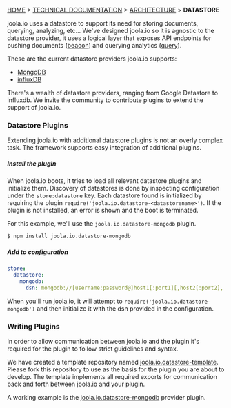 [HOME](Home) > [TECHNICAL DOCUMENTATION](technical-documentation) > [ARCHITECTURE](architecture) > **DATASTORE**

joola.io uses a datastore to support its need for storing documents, querying, analyzing, etc...
We've designed joola.io so it is agnostic to the datastore provider, it uses a logical layer that exposes API endpoints for pushing documents ([beacon](the-beacon-subsystem)) and querying analytics ([query](the-query-subsystem)).

These are the current datastore providers joola.io supports:
- [MongoDB](http://github.com/joola/joola.io.datastore-mongodb)
- [influxDB](http://github.com/joola/joola.io.datastore-influxdb)

There's a wealth of datastore providers, ranging from Google Datastore to influxdb. We invite the community to contribute plugins to extend the support of joola.io.

### Datastore Plugins
Extending joola.io with additional datastore plugins is not an overly complex task. The framework supports easy integration of additional plugins.

##### Install the plugin
When joola.io boots, it tries to load all relevant datastore plugins and initialize them. Discovery of datastores is done by inspecting configuration under the `store:datastore` key.
  Each datastore found is initialized by requiring the plugin `require('joola.io.datastore-<datastorename>')`. If the plugin is not installed, an error is shown and the boot is terminated.

For this example, we'll use the `joola.io.datastore-mongodb` plugin.

```bash
$ npm install joola.io.datastore-mongodb
```

##### Add to configuration
```yaml
store:
  datastore:
    mongodb:
      dsn: mongodb://[username:password@]host1[:port1][,host2[:port2],...[,hostN[:portN]]][/[database][?options]]
```

When you'll run joola.io, it will attempt to `require('joola.io.datastore-mongodb')` and then initialize it with the dsn provided in the configuration.

### Writing Plugins
In order to allow communication between joola.io and the plugin it's required for the plugin to follow strict guidelines and syntax.

 We have created a template repository named [joola.io.datastore-template](http://github.com/joola/joola.io.datastore-template). Please fork this repository to use as the basis for the plugin you are about to develop.
 The template implements all required exports for communication back and forth between joola.io and your plugin.

 A working example is the [joola.io.datastore-mongodb](http://github.com/joola/joola.io.datastore-mongodb) provider plugin.
